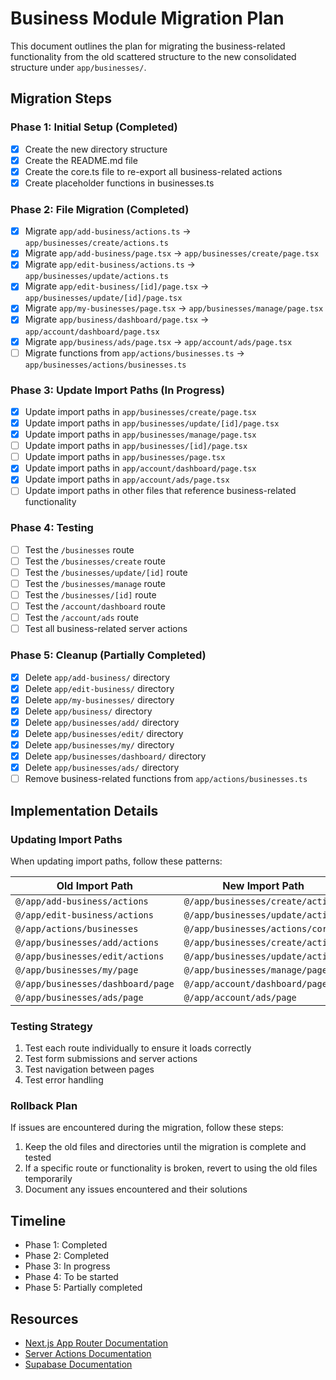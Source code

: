 # Business Module Migration Plan

This document outlines the plan for migrating the business-related functionality from the old scattered structure to the new consolidated structure under `app/businesses/`.

## Migration Steps

### Phase 1: Initial Setup (Completed)
- [x] Create the new directory structure
- [x] Create the README.md file
- [x] Create the core.ts file to re-export all business-related actions
- [x] Create placeholder functions in businesses.ts

### Phase 2: File Migration (Completed)
- [x] Migrate `app/add-business/actions.ts` → `app/businesses/create/actions.ts`
- [x] Migrate `app/add-business/page.tsx` → `app/businesses/create/page.tsx`
- [x] Migrate `app/edit-business/actions.ts` → `app/businesses/update/actions.ts`
- [x] Migrate `app/edit-business/[id]/page.tsx` → `app/businesses/update/[id]/page.tsx`
- [x] Migrate `app/my-businesses/page.tsx` → `app/businesses/manage/page.tsx`
- [x] Migrate `app/business/dashboard/page.tsx` → `app/account/dashboard/page.tsx`
- [x] Migrate `app/business/ads/page.tsx` → `app/account/ads/page.tsx`
- [ ] Migrate functions from `app/actions/businesses.ts` → `app/businesses/actions/businesses.ts`

### Phase 3: Update Import Paths (In Progress)
- [x] Update import paths in `app/businesses/create/page.tsx`
- [x] Update import paths in `app/businesses/update/[id]/page.tsx`
- [x] Update import paths in `app/businesses/manage/page.tsx`
- [ ] Update import paths in `app/businesses/[id]/page.tsx`
- [ ] Update import paths in `app/businesses/page.tsx`
- [x] Update import paths in `app/account/dashboard/page.tsx`
- [x] Update import paths in `app/account/ads/page.tsx`
- [ ] Update import paths in other files that reference business-related functionality

### Phase 4: Testing
- [ ] Test the `/businesses` route
- [ ] Test the `/businesses/create` route
- [ ] Test the `/businesses/update/[id]` route
- [ ] Test the `/businesses/manage` route
- [ ] Test the `/businesses/[id]` route
- [ ] Test the `/account/dashboard` route
- [ ] Test the `/account/ads` route
- [ ] Test all business-related server actions

### Phase 5: Cleanup (Partially Completed)
- [x] Delete `app/add-business/` directory
- [x] Delete `app/edit-business/` directory
- [x] Delete `app/my-businesses/` directory
- [x] Delete `app/business/` directory
- [x] Delete `app/businesses/add/` directory
- [x] Delete `app/businesses/edit/` directory
- [x] Delete `app/businesses/my/` directory
- [x] Delete `app/businesses/dashboard/` directory
- [x] Delete `app/businesses/ads/` directory
- [ ] Remove business-related functions from `app/actions/businesses.ts`

## Implementation Details

### Updating Import Paths

When updating import paths, follow these patterns:

| Old Import Path | New Import Path |
|-----------------|-----------------|
| `@/app/add-business/actions` | `@/app/businesses/create/actions` |
| `@/app/edit-business/actions` | `@/app/businesses/update/actions` |
| `@/app/actions/businesses` | `@/app/businesses/actions/core` |
| `@/app/businesses/add/actions` | `@/app/businesses/create/actions` |
| `@/app/businesses/edit/actions` | `@/app/businesses/update/actions` |
| `@/app/businesses/my/page` | `@/app/businesses/manage/page` |
| `@/app/businesses/dashboard/page` | `@/app/account/dashboard/page` |
| `@/app/businesses/ads/page` | `@/app/account/ads/page` |

### Testing Strategy

1. Test each route individually to ensure it loads correctly
2. Test form submissions and server actions
3. Test navigation between pages
4. Test error handling

### Rollback Plan

If issues are encountered during the migration, follow these steps:

1. Keep the old files and directories until the migration is complete and tested
2. If a specific route or functionality is broken, revert to using the old files temporarily
3. Document any issues encountered and their solutions

## Timeline

- Phase 1: Completed
- Phase 2: Completed
- Phase 3: In progress
- Phase 4: To be started
- Phase 5: Partially completed

## Resources

- [Next.js App Router Documentation](https://nextjs.org/docs/app)
- [Server Actions Documentation](https://nextjs.org/docs/app/building-your-application/data-fetching/server-actions)
- [Supabase Documentation](https://supabase.io/docs) 